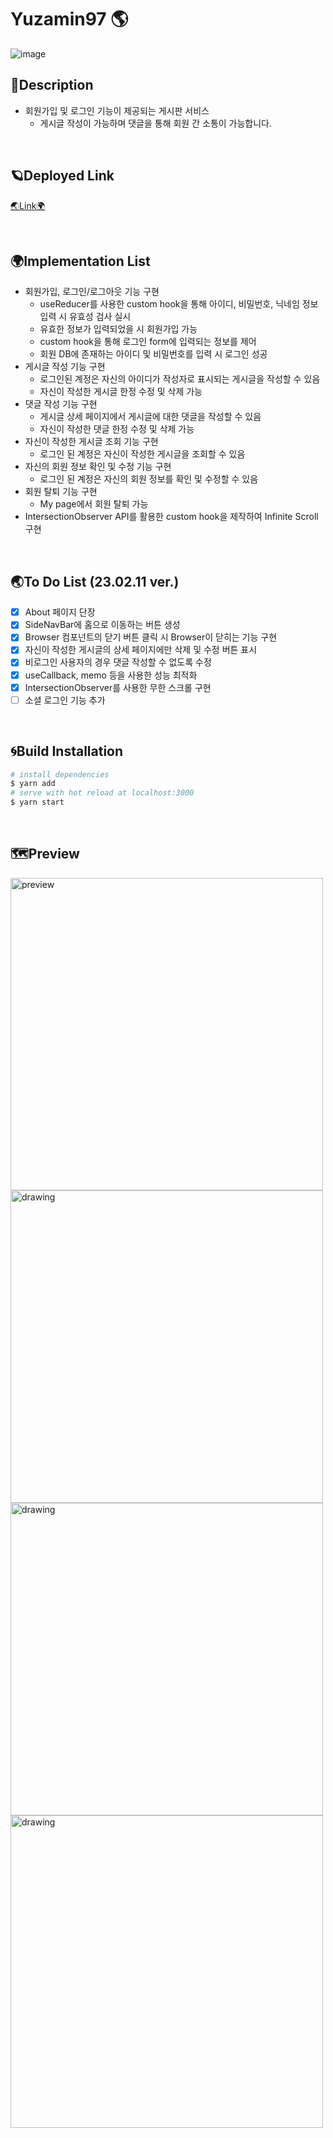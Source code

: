 # Yuzamin97 🌎
![image](https://user-images.githubusercontent.com/67324487/219047672-d0f219c3-1882-4c68-9bb7-5a476f5563b7.gif)


## 🌌Description
- 회원가입 및 로그인 기능이 제공되는 게시판 서비스
  - 게시글 작성이 가능하며 댓글을 통해 회원 간 소통이 가능합니다.

<br>


## 🪐Deployed Link

<a href="https://web-yuzamin97-luj2cldvrt49y.sel3.cloudtype.app/" target="_blank">🌏Link🌍</a>

<br>

## 🌍Implementation List
- 회원가입, 로그인/로그아웃 기능 구현
    - useReducer를 사용한 custom hook을 통해 아이디, 비밀번호, 닉네임 정보 입력 시 유효성 검사 실시
    - 유효한 정보가 입력되었을 시 회원가입 가능
    - custom hook을 통해 로그인 form에 입력되는 정보를 제어
    - 회원 DB에 존재하는 아이디 및 비밀번호를 입력 시 로그인 성공
- 게시글 작성 기능 구현
    - 로그인된 계정은 자신의 아이디가 작성자로 표시되는 게시글을 작성할 수 있음
    - 자신이 작성한 게시글 한정 수정 및 삭제 가능
- 댓글 작성 기능 구현
    - 게시글 상세 페이지에서 게시글에 대한 댓글을 작성할 수 있음
    - 자신이 작성한 댓글 한정 수정 및 삭제 가능
- 자신이 작성한 게시글 조회 기능 구현
    - 로그인 된 계정은 자신이 작성한 게시글을 조회할 수 있음
- 자신의 회원 정보 확인 및 수정 기능 구현
    - 로그인 된 계정은 자신의 회원 정보를 확인 및 수정할 수 있음
- 회원 탈퇴 기능 구현
    - My page에서 회원 탈퇴 가능
- IntersectionObserver API를 활용한 custom hook을 제작하여 Infinite Scroll 구현
<br>

## 🌏To Do List (23.02.11 ver.)
- [x] About 페이지 단장
- [x] SideNavBar에 홈으로 이동하는 버튼 생성 
- [x] Browser 컴포넌트의 닫기 버튼 클릭 시 Browser이 닫히는 기능 구현
- [x] 자신이 작성한 게시글의 상세 페이지에만 삭제 및 수정 버튼 표시
- [x] 비로그인 사용자의 경우 댓글 작성할 수 없도록 수정
- [x] useCallback, memo 등을 사용한 성능 최적화
- [x] IntersectionObserver를 사용한 무한 스크롤 구현
- [ ] 소셜 로그인 기능 추가

<br>

## 🌀Build Installation

```bash
# install dependencies
$ yarn add
# serve with hot reload at localhost:3000
$ yarn start
```

<br>


## 🗺Preview
<div style={display: flex;}>
<img src="https://user-images.githubusercontent.com/67324487/217620582-41534483-95ee-4f4e-b0c6-7fc01cc57ed7.png" alt="preview" width="500"/>
<img src="https://user-images.githubusercontent.com/67324487/217620619-1f78a131-58c4-420f-b245-21eb31fe3960.png" alt="drawing" width="500"/>
<img src="https://user-images.githubusercontent.com/67324487/217620663-e54ba8a2-763e-4bd9-ac04-d21caf92395a.png" alt="drawing" width="500"/>
<img src="https://user-images.githubusercontent.com/67324487/217620719-c6b71286-8c8e-4e08-8deb-4c9d4577262d.png" alt="drawing" width="500"/>
</div>


<br>


